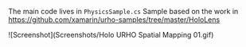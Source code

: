 The main code lives in `PhysicsSample.cs`
Sample based on the work in https://github.com/xamarin/urho-samples/tree/master/HoloLens

![Screenshot](Screenshots/Holo URHO Spatial Mapping 01.gif) 
